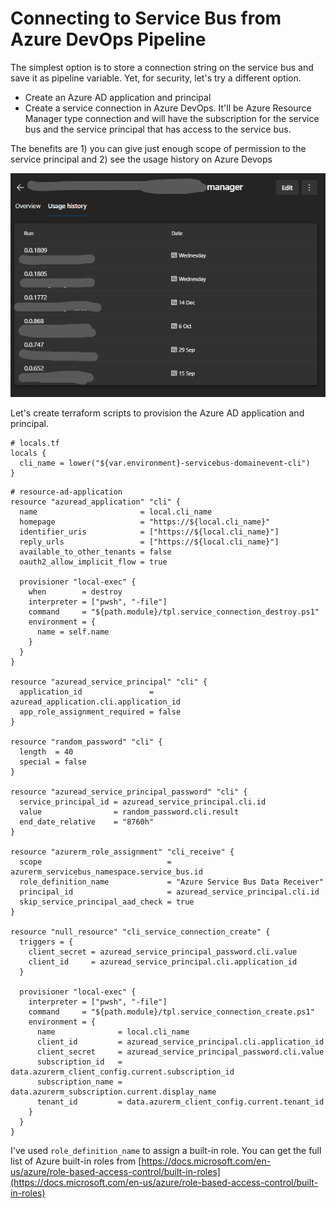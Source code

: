 # Connecting to Service Bus from Azure DevOps Pipeline

The simplest option is to store a connection string on the service bus and save it as pipeline variable. Yet, for security, let's try a different option. 

* Create an Azure AD application and principal
* Create a service connection in Azure DevOps. It'll be Azure Resource Manager type connection and  will have the subscription for the service bus and the service principal that has access to the service bus.

The benefits are 1\) you can give just enough scope of permission to the service principal and 2\) see the usage history on Azure Devops

![](../.gitbook/assets/image%20%2825%29.png)

Let's create terraform scripts to provision the Azure AD application and principal.

```text
# locals.tf
locals {
  cli_name = lower("${var.environment}-servicebus-domainevent-cli")
}

```

```text
# resource-ad-application
resource "azuread_application" "cli" {
  name                       = local.cli_name
  homepage                   = "https://${local.cli_name}"
  identifier_uris            = ["https://${local.cli_name}"]
  reply_urls                 = ["https://${local.cli_name}"]
  available_to_other_tenants = false
  oauth2_allow_implicit_flow = true

  provisioner "local-exec" {
    when        = destroy
    interpreter = ["pwsh", "-file"]
    command     = "${path.module}/tpl.service_connection_destroy.ps1"
    environment = {
      name = self.name
    }
  }
}

resource "azuread_service_principal" "cli" {
  application_id               = azuread_application.cli.application_id
  app_role_assignment_required = false
}

resource "random_password" "cli" {
  length  = 40
  special = false
}

resource "azuread_service_principal_password" "cli" {
  service_principal_id = azuread_service_principal.cli.id
  value                = random_password.cli.result
  end_date_relative    = "8760h"
}

resource "azurerm_role_assignment" "cli_receive" {
  scope                            = azurerm_servicebus_namespace.service_bus.id
  role_definition_name             = "Azure Service Bus Data Receiver"
  principal_id                     = azuread_service_principal.cli.id
  skip_service_principal_aad_check = true
}

resource "null_resource" "cli_service_connection_create" {
  triggers = {
    client_secret = azuread_service_principal_password.cli.value
    client_id     = azuread_service_principal.cli.application_id
  }

  provisioner "local-exec" {
    interpreter = ["pwsh", "-file"]
    command     = "${path.module}/tpl.service_connection_create.ps1"
    environment = {
      name              = local.cli_name
      client_id         = azuread_service_principal.cli.application_id
      client_secret     = azuread_service_principal_password.cli.value
      subscription_id   = data.azurerm_client_config.current.subscription_id
      subscription_name = data.azurerm_subscription.current.display_name
      tenant_id         = data.azurerm_client_config.current.tenant_id
    }
  }
}

```

I've used `role_definition_name` to assign a built-in role. You can get the full list of Azure built-in roles from [https://docs.microsoft.com/en-us/azure/role-based-access-control/built-in-roles](https://docs.microsoft.com/en-us/azure/role-based-access-control/built-in-roles)

